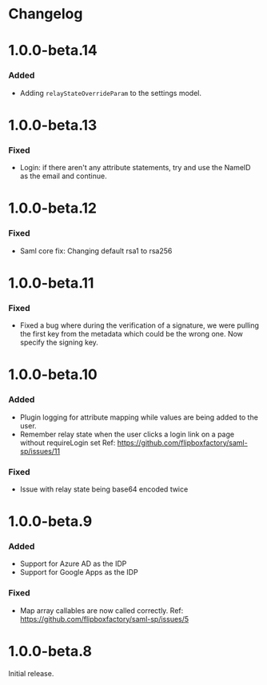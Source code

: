Changelog
=========
# 1.0.0-beta.14
### Added 
- Adding `relayStateOverrideParam` to the settings model.

# 1.0.0-beta.13
### Fixed
- Login: if there aren't any attribute statements, try and use the NameID as the email and continue.

# 1.0.0-beta.12
### Fixed
- Saml core fix: Changing default rsa1 to rsa256

# 1.0.0-beta.11
### Fixed
- Fixed a bug where during the verification of a signature, we were pulling the first key from the metadata
which could be the wrong one. Now specify the signing key.

# 1.0.0-beta.10

### Added
- Plugin logging for attribute mapping while values are being added to the user.
- Remember relay state when the user clicks a login link on a page without requireLogin set Ref: https://github.com/flipboxfactory/saml-sp/issues/11

### Fixed
- Issue with relay state being base64 encoded twice

# 1.0.0-beta.9

### Added
- Support for Azure AD as the IDP
- Support for Google Apps as the IDP

### Fixed
- Map array callables are now called correctly. Ref: https://github.com/flipboxfactory/saml-sp/issues/5

# 1.0.0-beta.8
Initial release.
